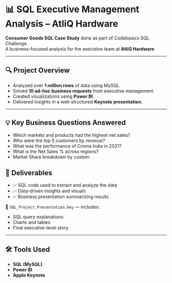 # 📊 SQL Executive Management Analysis – AtliQ Hardware

**Consumer Goods SQL Case Study** done as part of Codebasics SQL Challenge.  
A business-focused analysis for the executive team at **AtliQ Hardware**.

---

## 🔍 Project Overview

- Analyzed over **1 million rows** of data using MySQL.
- Solved **10 ad-hoc business requests** from executive management.
- Created visualizations using **Power BI**.
- Delivered insights in a well-structured **Keynote presentation**.

---

## 💡 Key Business Questions Answered

- Which markets and products had the highest net sales?
- Who were the top 5 customers by revenue?
- What was the performance of Croma India in 2021?
- What is the Net Sales % across regions?
- Market Share breakdown by custom

## 📄 Deliverables

- ✅ SQL code used to extract and analyze the data
- ✅ Data-driven insights and visuals
- ✅ Business presentation summarizing results

📁 `SQL_Project_Presentation.key` — includes:
- SQL query explanations
- Charts and tables
- Final executive-level story

---

## 🛠 Tools Used

- **SQL (MySQL)**
- **Power BI**
- **Apple Keynote**

